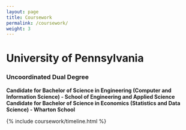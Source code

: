 ```yaml
---
layout: page
title: Coursework
permalink: /coursework/
weight: 3
---
```


# **University of Pennsylvania**
### Uncoordinated Dual Degree
**Candidate for Bachelor of Science in Engineering (Computer and Information Science) - School of Engineering and Applied Science**
**Candidate for Bachelor of Science in Economics (Statistics and Data Science) - Wharton School**

<div class="row">
{% include coursework/timeline.html %}
</div>
